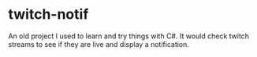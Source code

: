 # twitch-notif
An old project I used to learn and try things with C#. It would check twitch streams to see if they are live and display a notification.
